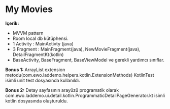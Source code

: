 # My Movies

**Içerik:**
* MVVM pattern
* Room local db kütüphensi.
* 1 Activity : MainActivty (java)
* 3 Fragment : MainFragment(java), NewMovieFragment(java), DetailFragmentKt(kotlin)
* BaseActivity, BaseFragment, BaseViewModel ve gerekli yardımcı sınıflar.

**Bonus 1:**
ArrayList extension metodu(com.ewo.laddemo.helpers.kotlin.ExtensionMethods) KotlinTest isimli unit test dosyasında kullanıldı.

**Bonus 2:**
Detay sayfasının arayüzü programatik olarak com.ewo.laddemo.ui.detail.kotlin.ProgrammaticDetailPageGenerator.kt isimli kotlin dosyasında oluşturuldu.
